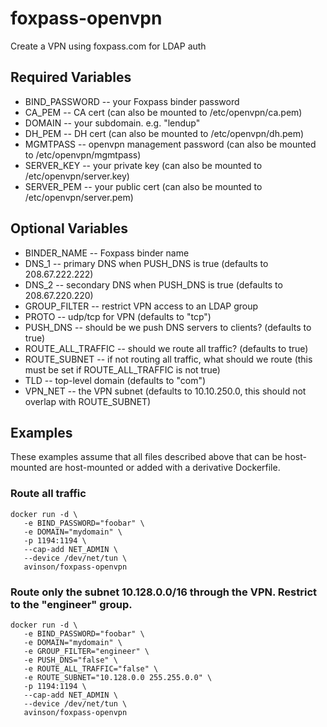 # foxpass-openvpn

Create a VPN using foxpass.com for LDAP auth

## Required Variables
* BIND_PASSWORD -- your Foxpass binder password
* CA_PEM -- CA cert (can also be mounted to /etc/openvpn/ca.pem)
* DOMAIN -- your subdomain. e.g. "lendup"
* DH_PEM -- DH cert (can also be mounted to /etc/openvpn/dh.pem)
* MGMTPASS -- openvpn management password (can also be mounted to /etc/openvpn/mgmtpass)
* SERVER_KEY -- your private key (can also be mounted to /etc/openvpn/server.key)
* SERVER_PEM -- your public cert (can also be mounted to /etc/openvpn/server.pem)

## Optional Variables
* BINDER_NAME -- Foxpass binder name
* DNS_1 -- primary DNS when PUSH_DNS is true (defaults to 208.67.222.222)
* DNS_2 -- secondary DNS when PUSH_DNS is true (defaults to 208.67.220.220)
* GROUP_FILTER -- restrict VPN access to an LDAP group
* PROTO -- udp/tcp for VPN (defaults to "tcp")
* PUSH_DNS -- should be we push DNS servers to clients? (defaults to true)
* ROUTE_ALL_TRAFFIC -- should we route all traffic? (defaults to true)
* ROUTE_SUBNET -- if not routing all traffic, what should we route (this must be set if ROUTE_ALL_TRAFFIC is not true)
* TLD -- top-level domain (defaults to "com")
* VPN_NET -- the VPN subnet (defaults to 10.10.250.0, this should not overlap with ROUTE_SUBNET)

## Examples

These examples assume that all files described above that can be host-mounted are host-mounted or added with a derivative Dockerfile.

### Route all traffic
```
docker run -d \
   -e BIND_PASSWORD="foobar" \
   -e DOMAIN="mydomain" \
   -p 1194:1194 \
   --cap-add NET_ADMIN \
   --device /dev/net/tun \
   avinson/foxpass-openvpn
```

### Route only the subnet 10.128.0.0/16 through the VPN. Restrict to the "engineer" group.
```
docker run -d \
   -e BIND_PASSWORD="foobar" \
   -e DOMAIN="mydomain" \
   -e GROUP_FILTER="engineer" \
   -e PUSH_DNS="false" \
   -e ROUTE_ALL_TRAFFIC="false" \
   -e ROUTE_SUBNET="10.128.0.0 255.255.0.0" \
   -p 1194:1194 \
   --cap-add NET_ADMIN \
   --device /dev/net/tun \
   avinson/foxpass-openvpn
```

